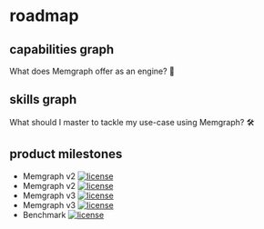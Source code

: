 # roadmap

## capabilities graph

What does Memgraph offer as an engine? 🤔

## skills graph

What should I master to tackle my use-case using Memgraph? 🛠

## product milestones

* Memgraph v2 <a href="https://github.com/memgraph/memgraph/milestone/1"><img src="https://img.shields.io/github/milestones/progress/memgraph/memgraph/1" alt="license" title="license"/></a>
* Memgraph v2 <a href="https://github.com/memgraph/memgraph/milestone/2"><img src="https://img.shields.io/github/milestones/progress/memgraph/memgraph/2" alt="license" title="license"/></a>
* Memgraph v3 <a href="https://github.com/memgraph/memgraph/milestone/4"><img src="https://img.shields.io/github/milestones/progress/memgraph/memgraph/4" alt="license" title="license"/></a>
* Memgraph v3 <a href="https://github.com/memgraph/memgraph/milestone/5"><img src="https://img.shields.io/github/milestones/progress/memgraph/memgraph/5" alt="license" title="license"/></a>
* Benchmark <a href="https://github.com/memgraph/memgraph/milestone/3"><img src="https://img.shields.io/github/milestones/progress/memgraph/memgraph/3" alt="license" title="license"/></a>
